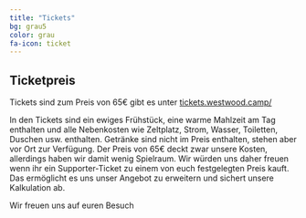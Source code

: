 ```yaml
---
title: "Tickets"
bg: grau5
color: grau
fa-icon: ticket
---
```


## Ticketpreis

Tickets sind zum Preis von 65€ gibt es unter [tickets.westwood.camp/](https://tickets.westwood.camp/)

In den Tickets sind ein ewiges Frühstück, eine warme Mahlzeit am Tag enthalten und alle Nebenkosten wie Zeltplatz, Strom, Wasser, Toiletten, Duschen usw. enthalten. Getränke sind nicht im Preis enthalten, stehen aber vor Ort zur Verfügung.
Der Preis von 65€ deckt zwar unsere Kosten, allerdings haben wir damit wenig Spielraum. Wir würden uns daher freuen wenn ihr ein Supporter-Ticket zu einem von euch festgelegten Preis kauft. Das ermöglicht es uns unser Angebot zu erweitern und sichert unsere Kalkulation ab.

Wir freuen uns auf euren Besuch
